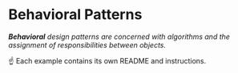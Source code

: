 # Behavioral Patterns

_**Behavioral** design patterns are concerned with algorithms and the assignment of responsibilities between objects._

☝ Each example contains its own README and instructions.